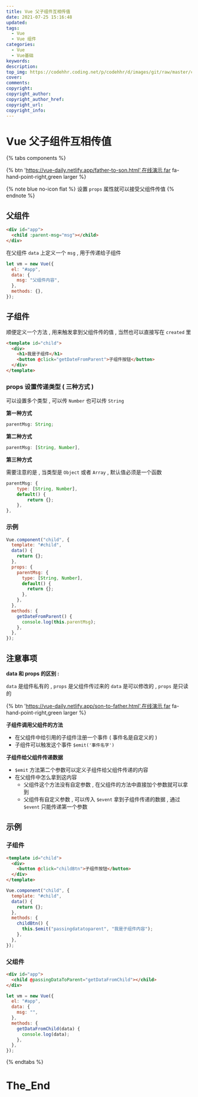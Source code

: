 ```yaml
---
title: Vue 父子组件互相传值
date: 2021-07-25 15:16:48
updated:
tags:
  - Vue
  - Vue 组件
categories:
  - Vue
  - Vue基础
keywords:
description:
top_img: https://codehhr.coding.net/p/codehhr/d/images/git/raw/master/csslayouts/sunrise.jpg
cover:
comments:
copyright:
copyright_author:
copyright_author_href:
copyright_url:
copyright_info:
---
```


# Vue 父子组件互相传值

{% tabs components %}

<!-- tab  父组件传值子组件 -->

{% btn 'https://vue-daily.netlify.app/father-to-son.html',在线演示,far fa-hand-point-right,green larger %}

{% note blue no-icon flat %}
设置 `props` 属性就可以接受父组件传值
{% endnote %}

## 父组件

```html
<div id="app">
  <child :parent-msg="msg"></child>
</div>
```

在父组件 `data` 上定义一个 `msg` , 用于传递给子组件

```js
let vm = new Vue({
  el: "#app",
  data: {
    msg: "父组件内容",
  },
  methods: {},
});
```

## 子组件

顺便定义一个方法 , 用来触发拿到父组件传的值 , 当然也可以直接写在 `created` 里

```html
<template id="child">
  <div>
    <h1>我是子组件</h1>
    <button @click="getDateFromParent">子组件按钮</button>
  </div>
</template>
```

### props 设置传递类型 ( 三种方式 )

可以设置多个类型 , 可以传 `Number` 也可以传 `String`

**第一种方式**

```js
parentMsg: String;
```

**第二种方式**

```js
parentMsg: [String, Number],
```

**第三种方式**

需要注意的是 , 当类型是 `Object` 或者 `Array` , 默认值必须是一个函数

```js
parentMsg: {
    type: [String, Number],
    default() {
        return {};
    },
},
```

### 示例

```js
Vue.component("child", {
  template: "#child",
  data() {
    return {};
  },
  props: {
    parentMsg: {
      type: [String, Number],
      default() {
        return {};
      },
    },
  },
  methods: {
    getDateFromParent() {
      console.log(this.parentMsg);
    },
  },
});
```

## 注意事项

**data 和 props 的区别 :**

`data` 是组件私有的 , `props` 是父组件传过来的
`data` 是可以修改的 , `props` 是只读的

<!-- endtab  -->

<!-- tab 子组件传值父组件 -->

{% btn 'https://vue-daily.netlify.app/son-to-father.html',在线演示,far fa-hand-point-right,green larger %}

**子组件调用父组件的方法**

- 在父组件中给引用的子组件注册一个事件 ( 事件名是自定义的 )
- 子组件可以触发这个事件 `$emit('事件名字')`

**子组件给父组件传递数据**

- `$emit` 方法第二个参数可以定义子组件给父组件传递的内容
- 在父组件中怎么拿到这内容
  - 父组件这个方法没有自定参数 , 在父组件的方法中直接加个参数就可以拿到
  - 父组件有自定义参数 , 可以传入 `$event` 拿到子组件传递的数据 , 通过 `$event` 只能传递第一个参数

## 示例

### 子组件

```html
<template id="child">
  <div>
    <button @click="childBtn">子组件按钮</button>
  </div>
</template>
```

```js
Vue.component("child", {
  template: "#child",
  data() {
    return {};
  },
  methods: {
    childBtn() {
      this.$emit("passingdatatoparent", "我是子组件内容");
    },
  },
});
```

### 父组件

```html
<div id="app">
  <child @passingDataToParent="getDataFromChild"></child>
</div>
```

```js
let vm = new Vue({
  el: "#app",
  data: {
    msg: "",
  },
  methods: {
    getDataFromChild(data) {
      console.log(data);
    },
  },
});
```

<!-- endtab -->

{% endtabs %}

# The_End
